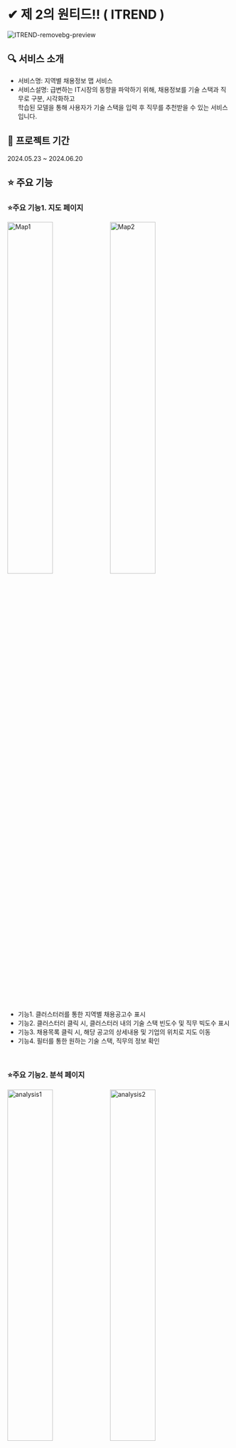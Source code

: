 # ✔ 제 2의 원티드!! ( ITREND )
![ITREND-removebg-preview](https://github.com/2024-SMHRD-KDT-BigData-23/ITrend/assets/155136608/bcedf88b-528e-4ac8-8e07-48bc5064287a)
## 🔍 서비스 소개
* 서비스명: 지역별 채용정보 맵 서비스
* 서비스설명: 급변하는 IT시장의 동향을 파악하기 위해, 채용정보를 기술 스택과 직무로 구분, 시각화하고 <br> 학습된 모델을 통해 사용자가 기술 스택을 입력 후 직무를 추천받을 수 있는 서비스 입니다.

## 📅 프로젝트 기간
2024.05.23 ~ 2024.06.20
<br>

## ⭐ 주요 기능
### ⭐주요 기능1. 지도 페이지
<div width="100%">
  <img alt="Map1" width="45%" src="https://github.com/2024-SMHRD-KDT-BigData-23/ITrend/assets/155136608/eaeab5d7-c99b-4ad9-b324-e48149aa12b3"/>
  <img alt="Map2" width="45%" src="https://github.com/2024-SMHRD-KDT-BigData-23/ITrend/assets/155136608/12de8d5b-7078-482f-9b64-98a92da5f6cf"/>
</div>

* 기능1. 클러스터러를 통한 지역별 채용공고수 표시
* 기능2. 클러스터러 클릭 시, 클러스터러 내의 기술 스택 빈도수 및 직무 빅도수 표시
* 기능3. 채용목록 클릭 시, 해당 공고의 상세내용 및 기업의 위치로 지도 이동
* 기능4. 필터를 통한 원하는 기술 스택, 직무의 정보 확인
<br>

### ⭐주요 기능2. 분석 페이지
<div width="100%">
  <img alt="analysis1" width="45%" src="https://github.com/2024-SMHRD-KDT-BigData-23/ITrend/assets/155136608/1ab279bb-e123-4750-bf2a-18e4e77a285b" >
  <img alt="analysis2" width="45%" src="https://github.com/2024-SMHRD-KDT-BigData-23/ITrend/assets/155136608/63ca374f-c3f0-4053-8181-5cfc4ffb417b">
</div>

* 기능1. 채용공고의 빈도수를 워드클라우드로 시각화
* 기능2. 기술 스택을 선택 후, 학습된 모델을 통한 직무 추천
<br>

## ⚙ 시스템 아키텍처
![Itrend시스템아키텍처](https://github.com/2024-SMHRD-KDT-BigData-23/ITrend/assets/155136608/300e73d8-7430-4f64-8b50-47644f59b012)

## ⛏ 기술스택
<table>
  <tr>
      <td>언어</td>
      <td>
        <img src="https://img.shields.io/badge/java-007396?style=for-the-badge&logo=java&logoColor=white"/>
        <img src="https://img.shields.io/badge/python-3776AB?style=for-the-badge&logo=python&logoColor=white"/>
        <img src="https://img.shields.io/badge/HTML5-E34F26?style=for-the-badge&logo=HTML5&logoColor=white"/>
        <img src="https://img.shields.io/badge/CSS3-1572B6?style=for-the-badge&logo=CSS3&logoColor=white"/>
        <img src="https://img.shields.io/badge/JavaScript-F7DF1E?style=for-the-badge&logo=JavaScript&logoColor=white"/>
      </td>
  </tr>
  <tr>
      <td>라이브러리</td>
      <td>
        <img src="https://img.shields.io/badge/springboot-6DB33F?style=for-the-badge&logo=springboot&logoColor=white"/>
        <img src="https://img.shields.io/badge/react-61DAFB?style=for-the-badge&logo=react&logoColor=black"/>
        <img src="https://img.shields.io/badge/chartdotjs-FF6384?style=for-the-badge&logo=chartdotjs&logoColor=black"/>
        <img src="https://img.shields.io/badge/axios-5A29E4?style=for-the-badge&logo=axios&logoColor=white"/>
        <img src="https://img.shields.io/badge/fontawesome-538DD7?style=for-the-badge&logo=fontawesome&logoColor=white"/>
      </td>
  </tr>
  <tr>
      <td>개발도구</td>
      <td>
        <img src="https://img.shields.io/badge/STS-6DB33F?style=for-the-badge&logo=springboot&logoColor=white"/>
        <img src="https://img.shields.io/badge/gradle-02303A?style=for-the-badge&logo=gradle&logoColor=white"/>
        <img src="https://img.shields.io/badge/visualstudiocode-007ACC?style=for-the-badge&logo=visualstudiocode&logoColor=white"/>
        <img src="https://img.shields.io/badge/Jupyter-F37626.svg?&style=for-the-badge&logo=Jupyter&logoColor=white"/>            
      </td>
  </tr>
  <tr>
      <td>서버환경</td>
      <td>
        <img src="https://img.shields.io/badge/apache tomcat-F8DC75?style=for-the-badge&logo=apachetomcat&logoColor=white"/>
        <img src="https://img.shields.io/badge/node.js-339933?style=for-the-badge&logo=Node.js&logoColor=white"/>
        <img src="https://img.shields.io/badge/flask-000000?style=for-the-badge&logo=flask&logoColor=white"/>
      </td>
  </tr>
  <tr>
      <td>데이터베이스</td>
      <td>
          <img src="https://img.shields.io/badge/mysql-4479A1?style=for-the-badge&logo=mysql&logoColor=white"/>
      </td>
  </tr>
  <tr>
      <td>협업</td>
      <td>
        <img src="https://img.shields.io/badge/git-F05032?style=for-the-badge&logo=git&logoColor=white"/>
        <img src="https://img.shields.io/badge/GitHub-181717?style=for-the-badge&logo=GitHub&logoColor=white"/>
      </td>
  </tr>
  <tr>
  </tr></table>
<br>

## ⚙ ER-Diagram.....
![ITrendER다이어그램](https://github.com/2024-SMHRD-KDT-BigData-23/ITrend/assets/155136608/b3ce975c-f9fb-4132-b360-c82c3ac4a4d7)
<br>

## 👨‍👩‍👦‍👦 팀원 역할
<table>
  <tr>
    <td align="center" width="20%"><img src="https://github.com/2024-SMHRD-KDT-BigData-23/ITrend/assets/155136608/b118b318-ab92-4251-9366-66771873f816" height="200"/></td>
    <td align="center" width="20%"><img src="https://i.namu.wiki/i/4b7hi0TTdKuXJqe6nErOp9ox3rpVOY1dv7YSBVQAUFln3KVJhkOhnNiyIRUt_Wjj03Nxl5ZxKfV9VB3Nr9J2Y1TooXGqs2ipeFC7MJJuUh-cirmSahlP8szgDS50LiV1u0sCl0Mtck5a9S4KSNO1sg.webp" height="200"/></td>
    <td align="center" width="20%"><img src="https://i.namu.wiki/i/4b7hi0TTdKuXJqe6nErOp9ox3rpVOY1dv7YSBVQAUFln3KVJhkOhnNiyIRUt_Wjj03Nxl5ZxKfV9VB3Nr9J2Y1TooXGqs2ipeFC7MJJuUh-cirmSahlP8szgDS50LiV1u0sCl0Mtck5a9S4KSNO1sg.webp" height="200"/></td>
    <td align="center" width="20%"><img src="https://i.namu.wiki/i/4b7hi0TTdKuXJqe6nErOp9ox3rpVOY1dv7YSBVQAUFln3KVJhkOhnNiyIRUt_Wjj03Nxl5ZxKfV9VB3Nr9J2Y1TooXGqs2ipeFC7MJJuUh-cirmSahlP8szgDS50LiV1u0sCl0Mtck5a9S4KSNO1sg.webp" height="200"/></td>
    <td align="center" width="20%"><img src="https://i.namu.wiki/i/nsfc7PdyZBYiDQIxy0QEOzGtRxRs0zilhZOACMjZm_OrA6Ma4MbN7sD1a09vB0AAVzQ6aTgnhpS5zplMO1h57IJAEsOxbIE0USrG2trzpYKqMb4A2oToDqQlPlvG69ryF_YvtaGm-O52QwEj7carvQ.webp" height="200"/></td>
  </tr>
  
  <tr>
    <td align="center"><strong>노승우</strong></td>
    <td align="center"><strong>김상원</strong></td>
    <td align="center"><strong>오인영</strong></td>
    <td align="center"><strong>이동주</strong></td>
    <td align="center"><strong>조은해</strong></td>
  </tr>
  <tr>
    <td align="center"><b>PM<br> Back-end<br> Front-end<br></b></td>
    <td align="center"><b>Front-end</b></td>
    <td align="center"><b>Front-end</b></td>
    <td align="center"><b>AI Modeling<br>Data Analysis</b></td>
    <td align="center"><b>UI&UX<br> Back-end</b></td>
  </tr>
  <tr>
    <td align="center"><a href="https://github.com/swnoh7" target='_blank'>GitHub</a></td>
    <td align="center"><a href="https://github.com/0310xxxxx" target='_blank'>GitHub</a></td>
    <td align="center"><a href="https://github.com/oin1230" target='_blank'>GitHub</a></td>
    <td align="center"><a href="https://github.com/eee88" target='_blank'>GitHub</a></td>
    <td align="center"><a href="https://github.com/dongju12" target='_blank'>GitHub</a></td>
  </tr>
  <tr>
    <td align="center"> 
      <b> 
        • 프로젝트 총괄 <br>  
        • 통합 개발환경 구축<br> 
        • 검색기능 구현<br> 
        • 분석페이지 CSS<br> 
        • DB 설계 및 구축<br>
        • 문서 작성<br>
      </b>
    </td>
    <td align="center">
      <b> 
        • 로그인/훠왼가입 CSS><br>
        • 레이아웃 설정<br> 
        • Chart.js 구현<br> 
      </b>
    </td>
    <td align="center">
      <b>
        • 지도페이지 레이아웃 설계<br>
        • 지도페이지 필터검색 기능 구현<br>
        • 카카오맵 API 클러스터러 구현<br> 
        • 헤더페이지 구현<br> 
        • 코드 리팩토링 담당<br>
      </b>
    </td>
    <td align="center">
      <b>
        • 채용공고 데이터 크롤링 및 전처리<br>
        • 자연어 처리 모델 구축(Bi-LSTM)<br> 
        • 공고 데이터 시각화<br> 
        • 직무추천 알고리즘 구현<br> 
        • PPT 제작<br> 
      </b>
    </td>
     <td align="center">
      <b>
        • 로그인/로그아웃/회원가입 구현<br>
        • 쿠키를 통한 권한 관리<br> 
        • 분석페이지 레이아웃<br> 
        • UI&UX 총괄<br> 
        • 카카오맵 API 구현<br> 
      </b>
    </td>
  </tr>
</table>


